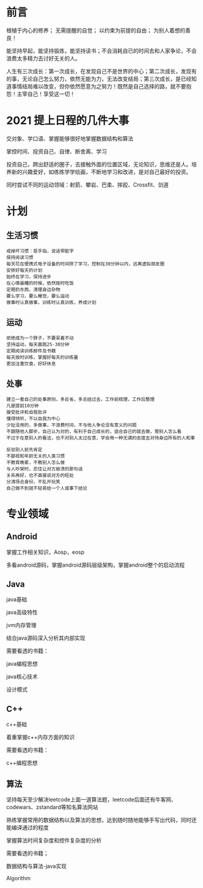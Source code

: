 # 前言

根植于内心的修养； 无需提醒的自觉； 以约束为前提的自由； 为别人着想的善良！

能坚持早起，能坚持锻炼，能坚持读书；不会消耗自已的时间去和人家争论，不会浪费太多精力去讨好无关的人。

人生有三次成长：第一次成长，在发现自己不是世界的中心；第二次成长，发现有的事，无论自己怎么努力，依然无能为力，无法改变结局；第三次成长，是已经知道事情结局难以改变，但你依然愿意为之努力！既然是自己选择的路，就不要抱怨！主宰自己！享受这一切！

# 2021 提上日程的几件大事

交对象、学口语、掌握能够很好地掌握数据结构和算法

掌控时间、投资自己、自律、断舍离、学习

投资自己，跨出舒适的圈子，去接触外面的位置区域，无论知识，思维还是人。培养新的兴趣爱好，如练练学学绘画，不断地学习和改进，是对自己最好的投资。

同时尝试不同的运动领域：射箭、攀岩、巴柔、摔跤、Crossfit、剑道

# 计划

## 生活习惯

```
戒掉坏习惯：抠手指，说话带脏字
保持阅读习惯
每天花在便携式电子设备的时间除了学习，控制在30分钟以内，远离虚拟朋友圈
安排好每天的计划
始终在学习，保持进步
在心情最糟的时候，依然按时吃饭
定期扔东西，清理身边杂物
要么学习，要么睡觉，要么运动
做事时认真做事，训练时认真训练，养成计划
```

## 运动

```
拒绝成为一个胖子，不要呆着不动
坚持运动，每天晨跑25-30分钟
定期阅读训练邮件及书籍
每天按时训练，掌握好每天的训练量
更加注重饮食，好好休息
```

## 处事

```
建立一套自己的处事原则，多反省，多总结过去，工作前梳理，工作后整理
凡是提前10分钟
接受批评和自我批评
懂得倾听，不以自我为中心
少扯没用的，多做事，不浪费时间，不与他人争论没有意义的问题
不跟随他人脚步，自己认为对的，有利于自己成长的，适合自己的就去做，管别人怎么看
不过于在意别人的看法，也不对别人太过在意，学会用一种无谓的态度去对待身边所有的人和事

反驳别人前先肯定
不鄙视和年龄无关的人类习惯
不教育晚辈，不教别人怎么做
与人吵架时，忍住让对方崩溃的那句话
关系再好，也不直接说对方的短处
分清场合身份，不乱开玩笑
自己做不到就不轻易给一个人或事下结论
```

# 专业领域

## Android

掌握工作相关知识，Aosp，eosp

多看android源码，掌握android源码层级架构，掌握android整个的启动流程

## Java

java基础

java高级特性

jvm内存管理

结合java源码深入分析其内部实现

需要看透的书籍：

java编程思想

java核心技术

设计模式

## C++

c++基础

着重掌握c++内存方面的知识

需要看透的书籍：

c++编程思想

## 算法

坚持每天至少解决leetcode上面一道算法题，leetcode后面还有牛客网、codewars、zstandard等知名算法网站

熟练掌握常用的数据结构以及算法的思想，达到随时随地能够手写出代码，同时还能编译通过的程度

掌握算法时间复杂度和控件复杂度的分析

需要看透的书籍；

数据结构与算法-java实现

Algorithm

